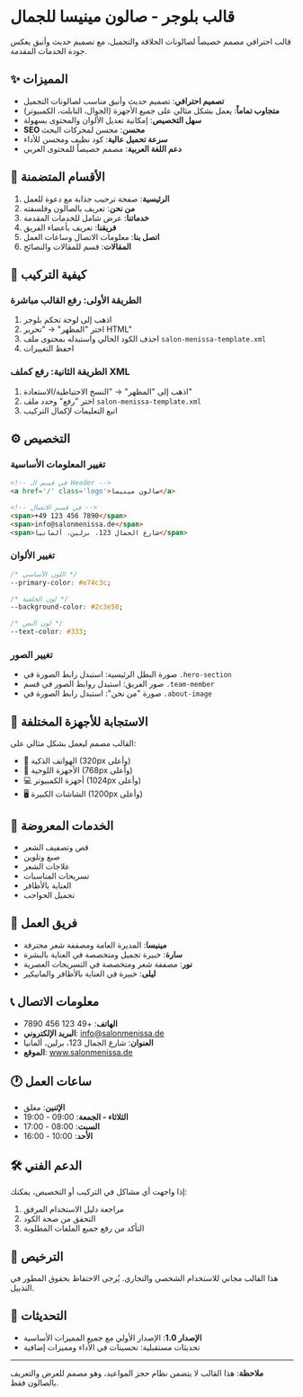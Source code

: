 # قالب بلوجر - صالون مينيسا للجمال

قالب احترافي مصمم خصيصاً لصالونات الحلاقة والتجميل، مع تصميم حديث وأنيق يعكس جودة الخدمات المقدمة.

## ✨ المميزات

- **تصميم احترافي**: تصميم حديث وأنيق مناسب لصالونات التجميل
- **متجاوب تماماً**: يعمل بشكل مثالي على جميع الأجهزة (الجوال، التابلت، الكمبيوتر)
- **سهل التخصيص**: إمكانية تعديل الألوان والمحتوى بسهولة
- **SEO محسن**: محسن لمحركات البحث
- **سرعة تحميل عالية**: كود نظيف ومحسن للأداء
- **دعم اللغة العربية**: مصمم خصيصاً للمحتوى العربي

## 🎨 الأقسام المتضمنة

1. **الرئيسية**: صفحة ترحيب جذابة مع دعوة للعمل
2. **من نحن**: تعريف بالصالون وفلسفته
3. **خدماتنا**: عرض شامل للخدمات المقدمة
4. **فريقنا**: تعريف بأعضاء الفريق
5. **اتصل بنا**: معلومات الاتصال وساعات العمل
6. **المقالات**: قسم للمقالات والنصائح

## 🚀 كيفية التركيب

### الطريقة الأولى: رفع القالب مباشرة
1. اذهب إلى لوحة تحكم بلوجر
2. اختر "المظهر" → "تحرير HTML"
3. احذف الكود الحالي واستبدله بمحتوى ملف `salon-menissa-template.xml`
4. احفظ التغييرات

### الطريقة الثانية: رفع كملف XML
1. اذهب إلى "المظهر" → "النسخ الاحتياطية/الاستعادة"
2. اختر "رفع" وحدد ملف `salon-menissa-template.xml`
3. اتبع التعليمات لإكمال التركيب

## ⚙️ التخصيص

### تغيير المعلومات الأساسية
```html
<!-- في قسم الـ Header -->
<a href='/' class='logo'>صالون مينيسا</a>

<!-- في قسم الاتصال -->
<span>+49 123 456 7890</span>
<span>info@salonmenissa.de</span>
<span>شارع الجمال 123، برلين، ألمانيا</span>
```

### تغيير الألوان
```css
/* اللون الأساسي */
--primary-color: #e74c3c;

/* لون الخلفية */
--background-color: #2c3e50;

/* لون النص */
--text-color: #333;
```

### تغيير الصور
- صورة البطل الرئيسية: استبدل رابط الصورة في `.hero-section`
- صور الفريق: استبدل روابط الصور في قسم `.team-member`
- صورة "من نحن": استبدل رابط الصورة في `.about-image`

## 📱 الاستجابة للأجهزة المختلفة

القالب مصمم ليعمل بشكل مثالي على:
- 📱 الهواتف الذكية (320px وأعلى)
- 📱 الأجهزة اللوحية (768px وأعلى)
- 💻 أجهزة الكمبيوتر (1024px وأعلى)
- 🖥️ الشاشات الكبيرة (1200px وأعلى)

## 🎯 الخدمات المعروضة

- قص وتصفيف الشعر
- صبغ وتلوين
- علاجات الشعر
- تسريحات المناسبات
- العناية بالأظافر
- تجميل الحواجب

## 👥 فريق العمل

- **مينيسا**: المديرة العامة ومصففة شعر محترفة
- **سارة**: خبيرة تجميل ومتخصصة في العناية بالبشرة
- **نور**: مصففة شعر ومتخصصة في التسريحات العصرية
- **ليلى**: خبيرة في العناية بالأظافر والمانيكير

## 📞 معلومات الاتصال

- **الهاتف**: +49 123 456 7890
- **البريد الإلكتروني**: info@salonmenissa.de
- **العنوان**: شارع الجمال 123، برلين، ألمانيا
- **الموقع**: www.salonmenissa.de

## 🕐 ساعات العمل

- **الإثنين**: مغلق
- **الثلاثاء - الجمعة**: 09:00 - 19:00
- **السبت**: 08:00 - 17:00
- **الأحد**: 10:00 - 16:00

## 🛠️ الدعم الفني

إذا واجهت أي مشاكل في التركيب أو التخصيص، يمكنك:
1. مراجعة دليل الاستخدام المرفق
2. التحقق من صحة الكود
3. التأكد من رفع جميع الملفات المطلوبة

## 📄 الترخيص

هذا القالب مجاني للاستخدام الشخصي والتجاري. يُرجى الاحتفاظ بحقوق المطور في التذييل.

## 🔄 التحديثات

- **الإصدار 1.0**: الإصدار الأولي مع جميع المميزات الأساسية
- تحديثات مستقبلية: تحسينات في الأداء ومميزات إضافية

---

**ملاحظة**: هذا القالب لا يتضمن نظام حجز المواعيد، وهو مصمم للعرض والتعريف بالصالون فقط.